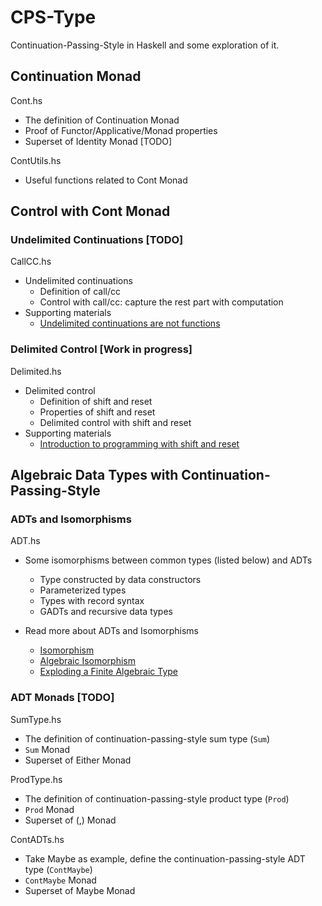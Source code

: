 # CPS-Type

Continuation-Passing-Style in Haskell and some exploration of it.

## Continuation Monad

Cont.hs

* The definition of Continuation Monad
* Proof of Functor/Applicative/Monad properties
* Superset of Identity Monad [TODO]

ContUtils.hs

* Useful functions related to Cont Monad

## Control with Cont Monad

### Undelimited Continuations [TODO]

CallCC.hs

* Undelimited continuations
  * Definition of call/cc
  * Control with call/cc: capture the rest part with computation
* Supporting materials
  * [Undelimited continuations are not functions](https://okmij.org/ftp/continuations/undelimited.html)

### Delimited Control [Work in progress]

Delimited.hs

* Delimited control
  * Definition of shift and reset
  * Properties of shift and reset
  * Delimited control with shift and reset
* Supporting materials
  * [Introduction to programming with shift and reset](https://okmij.org/ftp/continuations/#tutorial)

## Algebraic Data Types with Continuation-Passing-Style

### ADTs and Isomorphisms

ADT.hs

* Some isomorphisms between common types (listed below) and ADTs

  * Type constructed by data constructors
  * Parameterized types
  * Types with record syntax
  * GADTs and recursive data types
* Read more about ADTs and Isomorphisms

  * [Isomorphism](https://www.codewars.com/kata/5922543bf9c15705d0000020)
  * [Algebraic Isomorphism](https://www.codewars.com/kata/algebraic-isomorphism)
  * [Exploding a Finite Algebraic Type](https://www.codewars.com/kata/5d4d9488a3d80c00158b54b8)

### ADT Monads [TODO]

SumType.hs

* The definition of continuation-passing-style sum type (`Sum`)
* `Sum` Monad
* Superset of Either Monad

ProdType.hs

* The definition of continuation-passing-style product type (`Prod`)
* `Prod` Monad
* Superset of (,) Monad

ContADTs.hs

* Take Maybe as example, define the continuation-passing-style ADT type (`ContMaybe`)
* `ContMaybe` Monad
* Superset of Maybe Monad
